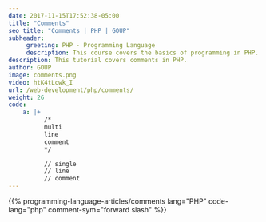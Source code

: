 ```yaml
---
date: 2017-11-15T17:52:38-05:00
title: "Comments"
seo_title: "Comments | PHP | GOUP"
subheader:
     greeting: PHP - Programming Language
     description: This course covers the basics of programming in PHP. Work your way through the videos/articles and I'll teach you everything you need to know to start your programming journey!
description: This tutorial covers comments in PHP.
author: GOUP
image: comments.png
video: htK4tLcwk_I
url: /web-development/php/comments/
weight: 26
code:
    a: |+
          /*
          multi
          line
          comment
          */

          // single
          // line
          // comment
---
```


{{% programming-language-articles/comments lang="PHP" code-lang="php" comment-sym="forward slash" %}}
